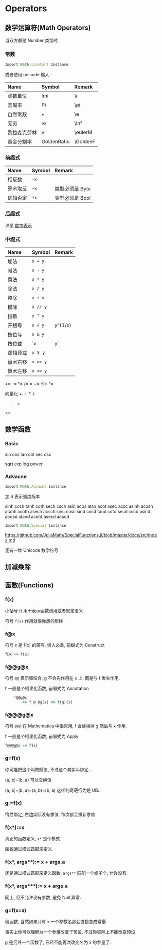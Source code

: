 # Operators

## 数学运算符(Math Operators)

当双方都是 Number 类型时

### 常数

```ts
Import Math.Constant Instance
```

或者使用 unicode 输入 \:

| Name         | Symbol      | Remark   |
| :----------- | :---------- | :------- |
| 虚数单位     | Imi         | \i       |
| 圆周率       | Pi          | \pi      |
| 自然常数     | ℯ           | \e       |
| 无穷         | ∞           | \inf     |
| 欧拉麦克劳林 | γ           | \eulerM  |
| 黄金分割率   | GoldenRatio | \GoldenF |






### 前缀式

| Name     | Symbol | Remark          |
| :------- | :----- | :-------------- |
| 相反数   | `-x`   |                 |
| 算术取反 | `~x`   | 类型必须是 Byte |
| 逻辑否定 | `!x`   | 类型必须是 Bool |

### 后缀式

详见 [数字表示](\Syntax\#2)

### 中缀式

| Name     | Symbol   | Remark  |
| :------- | :------- | :------ |
| 加法     | `x + y`  |         |
| 减法     | `x - y`  |         |
| 乘法     | `x * y`  |         |
| 除法     | `x / y`  |         |
| 整除     | `x ÷ y`  |         |
| 模除     | `x // y` |         |
| 指数     | `x ^ y`  |         |
| 开根号   | `x √ y`  | y^(1/x) |
| 按位与   | `x & y`  |         |
| 按位或   | `x | y`  |         |
| 逻辑异或 | `x ⊻ y`  |         |
| 算术右移 | `x >> y` |         |
| 算术左移 | `x << y` |         |
	


+=  -=  *=  /=  \=  ÷=  %=  ^= 

向量化 +. -. *. /.

>=

<=








## 数学函数

### Basic

sin    cos    tan    cot    sec    csc

sqrt exp log power


### Advacne

```ts
Import Math.Advacne Instance
```

加 d 表示弧度版本

sinh   cosh   tanh   coth   sech   csch
asin   acos   atan   acot   asec   acsc
asinh  acosh  atanh  acoth  asech  acsch
sinc   cosc
sind   cosd   tand   cotd   secd   cscd
asind  acosd  atand  acotd  asecd  acscd

```ts
Import Math.Special Instance
```

https://github.com/JuliaMath/SpecialFunctions.jl/blob/master/docs/src/index.md


还有一堆 Unicode 数学符号

## 加减乘除

## 函数(Functions)

### f(x)

小括号 () 用于表示函数调用或者规定语义

符号 `f(x)` 作用就像你想的那样

### f@x

符号 `@` 是 f(x) 的简写, 懒人必备, 前缀式为 Construct

```ts
f@x => f(x)
```

### f@@g@x

符号 `@@` 表示强结合, g 不会先作用在 x 上, 而是与 f 发生作用.

f 一般是个柯里化函数, 前缀式为 Annotation

```ts
    f@@g@x
        => f @ @g(x) => f(g)(z)
```

### f@@@g@x

符号 `@@@` 在 Mathematica 中很常用, f 会替换掉 g 然后与 x 作用.

f 一般是个柯里化函数, 前缀式为 Apply

```ts
f@@@g@x => f(x)
```

### g=f(x)

你可能把这个叫做赋值, 不过这个其实叫绑定...

(a, b)=(b, a) 可以交换值

(a, b)=(b, a)=(a, b)=(b, a) 这样的奇葩行为是 UB...

### g:=f(x)

惰性绑定, 右边实际没有求值, 每次都会重新求值

### f(x*):=x

真正的函数定义, `x*` 是个模式

函数通过模式匹配来定义.

### f(x*, args**):= x + args.a

还是通过模式匹配来定义函数, `args**` 匹配一个或多个, 允许没有.

### f(x*, args***):= x + args.a

同上, 但不允许没有参数, 避免 Null 异常.

### g=f(x=s)

偏函数, 当然如果只有 x 一个参数名那会直接变成常量.

事实上你可以理解为一个参量改变了预设, 不过你实际上不能改变预设.

g 是另外一个函数了, 已经不能再次改变名为 x 的参量了.

